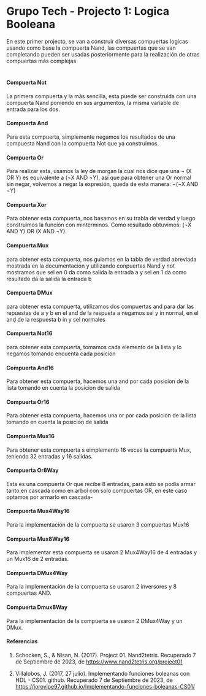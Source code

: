 # Grupo Tech - Projecto 1: Logica Booleana

En este primer projecto, se van a construir diversas compuertas logicas usando como base la compuerta Nand, las compuertas que se van completando pueden ser usadas posteriormente para la realización de otras compuertas más complejas

#
#### Compuerta Not
La primera compuerta y la más sencilla, esta puede ser construida con una compuerta Nand poniendo en sus argumentos, la misma variable de entrada para los dos.

#### Compuerta And
Para esta compuerta, simplemente negamos los resultados de una compuesta Nand con la compuerta Not que ya construimos.

#### Compuerta Or
Para realizar esta, usamos la ley de morgan la cual nos dice que una ¬ (X OR Y) es equivalente a (¬X AND ¬Y), así que para obtener una Or normal sin negar, volvemos a negar la expresión, queda de esta manera: ¬(¬X AND ¬Y)

#### Compuerta Xor
Para obtener esta compuerta, nos basamos en su trabla de verdad y luego construimos la función con minterminos. Como resultado obtuvimos: (¬X AND Y) OR (X AND ¬Y).

#### Compuerta Mux
para obtener esta compuerta, nos guiamos en la tabla de verdad abreviada mostrada en la documentacion y utilizando conpuertas Nand y not mostramos que sel en 0 da como salida la entrada a y sel en 1 da como resultado da la salida la entrada b

#### Compuerta DMux
para obtener esta compuerta, utilizamos dos compuertas and para dar las repuestas de a y b en el and de la respueta a negamos sel y in normal, en el and de la respuesta b in y sel normales

#### Compuerta Not16
para obtener esta compuerta, tomamos cada elemento de la lista y lo negamos tomando encuenta cada posicion 

#### Compuerta And16
Para obtener esta compuerta, hacemos una and por cada posicion de la lista tomando en cuenta la posicion de salida

#### Compuerta Or16
Para obtener esta compuerta, hacemos una  or por cada posicion de la lista tomando en cuenta la posicion de salida

#### Compuerta Mux16
Para obtener esta compuerta s eimplemento 16 veces la compuerta Mux, teniendo 32 entradas y 16 salidas.

#### Compuerta Or8Way
Esta es una compuerta Or que recibe 8 entradas, para esto se podía armar tanto en cascada como en arbol con solo compuertas OR, en este caso optamos por armarlo en cascada-

#### Compuerta Mux4Way16
Para la implementación de la compuerta se usaron 3 compuertas Mux16

#### Compuerta Mux8Way16
Para implementar esta compuerta se usaron 2 Mux4Way16 de 4 entradas y un Mux16 de 2 entradas.

#### Compuerta DMux4Way
Para la implementación de la compuerta se usaron 2 inversores y 8 compuertas AND.

#### Compuerta Dmux8Way
Para la implementación de la compuerta se usaron 2 DMux4Way y un DMux.

#### Referencias 
1. Schocken, S., & Nisan, N. (2017). Project 01. Nand2tetris. Recuperado 7 de Septiembre de 2023, de https://www.nand2tetris.org/project01

2. Villalobos, J. (2017, 27 julio). Implementando funciones boleanas con HDL - CS01. github. Recuperado 7 de Septiembre de 2023, de https://jorovipe97.github.io/Implementando-funciones-boleanas-CS01/
